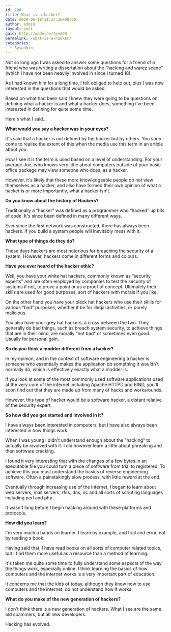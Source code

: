 ```yaml
---
id: 208
title: What is a hacker?
date: 2008-06-18T11:37:36+00:00
author: admin
layout: post
guid: http://wade.be/?p=208
permalink: /what-is-a-hacker/
categories:
  - Sysadmin
---
```

<p class="lead">
  Not so long ago I was asked to answer some questions for a friend of a friend who was writing a dissertation about the &#8220;hacking and warez scene&#8221; (which I have not been heavily involved in since I turned 18).
</p>

As I had known him for a long time, I felt obliged to help out, plus I was now interested in the questions that would be asked.

Based on what had been said I knew they were going to be questions on defining what a hacker is and what a hacker does, something i've been interested in defining for quite some time.

Here's what I said&#8230;

<!--more-->

**What would you say a hacker was in your eyes?**

It's said that a hacker is not defined by the hacker but by others. You soon come to realise the extent of this when the media use this term in an article about you.

How I see it is the term is used based on a level of understanding. For your average Joe, who knows very little about computers outside of your basic office package may view someone who does, as a hacker.

However, it's likely that these more knowledgeable people do not view themselves as a hacker, and also have formed their own opinion of what a hacker is or more importantly, what a hacker isn't.

**Do you know about the history of Hackers?**

Traditionally a &#8220;hacker&#8221; was defined as a programmer who &#8220;hacked&#8221; up bits of code. It's since been defined in many different ways.

Ever since the first network was constructed, there has always been hackers. If you build a system people will inevitably mess with it.

**What type of things do they do?**

These days hackers are most notorious for breaching the security of a system. However, hackers come in different forms and colours.

**Have you ever heard of the hacker ethic?**

Well, you have your white hat hackers, commonly known as &#8220;security experts&#8221; and are often employed by companies to test the security of systems if not, to prove a point or as a proof of concept. Ultimately their skills are used for good purposes, sort of hackers with morals if you like.

On the other hand you have your black hat hackers who use their skills for various &#8220;bad&#8221; purposes, whether it be for illegal activities, or purely malicious.

You also have your grey hat hackers, a cross between the two. They generally do bad things, such as breach system security, to achieve things that are in their mind, are morally &#8220;not bad&#8221; or sometimes even good. Usually for personal gain.

**So do you think a modder different from a hacker?**

In my opinion, and in the context of software engineering a hacker is someone who essentially makes the application do something it wouldn't normally do, which is effectively exactly what a modder is.

If you look at some of the most commonly used software applications used at the very core of the internet including Apache HTTPD and BIND, you'll soon find out that they are made up from many of hacks and workarounds.

However, this type of hacker would be a software hacker, a distant relative of the security expert.

**So how did you get started and involved in it?**

I have always been interested in computers, but I have also always been interested in how things work.

When I was young I didn't understand enough about the &#8220;hacking&#8221; to actually be involved with it. I did however learn a little about phreaking and then software cracking.

I found it very interesting that with the changes of a few bytes in an executable file you could turn a piece of software from trial to registered. To achieve this you must understand the basics of reverse engineering software. Often a painstakingly slow process, with little reward at the end.

Eventually through increasing use of the internet, I began to learn about web servers, mail servers, rfcs, dns, irc and all sorts of scripting languages including perl and php.

It wasn't long before I begin hacking around with these platforms and protocols.

**How did you learn?**

I'm very much a hands on learner. I learn by example, and trial and error, not by reading a book.

Having said that, I have read books on all sorts of computer related topics, but I find them more useful as a resource than a method of learning.

It's taken me quite some time to fully understand some aspects of the way the things work, especially online. I think learning the basics of how computers and the internet works is a very important part of education.

It concerns me that the kids of today, although they know how to use computers and the internet, do not understand how it works.

**What do you make of the new generation of hackers?**

I don't think there is a new generation of hackers. What I see are the same old spammers, but all new developers.

Hacking has evolved.